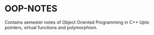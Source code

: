 # OOP-NOTES
Contains semester notes of Object Oriented Programming in C++
Upto pointers, virtual functions and polymorphism.
